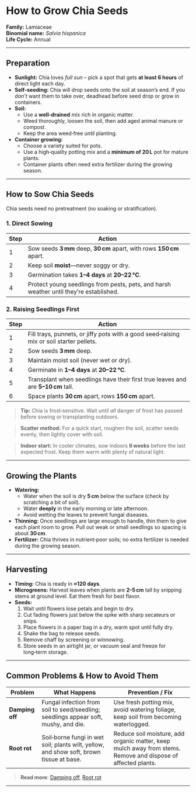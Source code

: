# How to Grow Chia Seeds

**Family:** Lamiaceae  
**Binomial name:** _Salvia hispanica_  
**Life Cycle:** Annual  

---

## Preparation

- **Sunlight:** Chia loves *full sun* – pick a spot that gets **at least 6 hours** of direct light each day.  
- **Self‑seeding:** Chia will drop seeds onto the soil at season’s end. If you *don’t* want them to take over, deadhead before seed drop or grow in containers.  
- **Soil:**  
  - Use a **well‑drained** mix rich in organic matter.  
  - Weed thoroughly, loosen the soil, then add aged animal manure or compost.  
  - Keep the area weed‑free until planting.  
- **Container growing:**  
  - Choose a variety suited for pots.  
  - Use a high‑quality potting mix and a **minimum of 20 L** pot for mature plants.  
  - Container plants often need extra fertilizer during the growing season.

---

## How to Sow Chia Seeds

Chia seeds need no pretreatment (no soaking or stratification).

### 1. Direct Sowing

| Step | Action |
|------|--------|
| 1 | Sow seeds **3 mm** deep, **30 cm** apart, with rows **150 cm** apart. |
| 2 | Keep soil **moist**—never soggy or dry. |
| 3 | Germination takes **1–4 days** at **20–22 °C**. |
| 4 | Protect young seedlings from pests, pets, and harsh weather until they’re established. |

### 2. Raising Seedlings First

| Step | Action |
|------|--------|
| 1 | Fill trays, punnets, or jiffy pots with a good seed‑raising mix or soil starter pellets. |
| 2 | Sow seeds **3 mm** deep. |
| 3 | Maintain moist soil (never wet or dry). |
| 4 | Germinate in **1–4 days** at **20–22 °C**. |
| 5 | Transplant when seedlings have their first true leaves and are **5–10 cm** tall. |
| 6 | Space plants **30 cm** apart, rows **150 cm** apart. |

> **Tip:** Chia is frost‑sensitive. Wait until *all* danger of frost has passed before sowing or transplanting outdoors.

> **Scatter method:** For a quick start, roughen the soil, scatter seeds evenly, then lightly cover with soil.

> **Indoor start:** In cooler climates, sow indoors **6 weeks** before the last expected frost. Keep them warm with plenty of natural light.

---

## Growing the Plants

- **Watering:**  
  - Water when the soil is dry **5 cm** below the surface (check by scratching a bit of soil).  
  - Water **deeply** in the early morning or late afternoon.  
  - Avoid wetting the leaves to prevent fungal diseases.  
- **Thinning:** Once seedlings are large enough to handle, thin them to give each plant room to grow. Pull out weak or small seedlings so spacing is about **30 cm**.  
- **Fertilizer:** Chia thrives in nutrient‑poor soils; no extra fertilizer is needed during the growing season.

---

## Harvesting

- **Timing:** Chia is ready in **≈120 days**.  
- **Microgreens:** Harvest leaves when plants are **2–5 cm** tall by snipping stems at ground level. Eat them fresh for best flavor.  
- **Seeds:**  
  1. Wait until flowers lose petals and begin to dry.  
  2. Cut fading flowers just below the spike with sharp secateurs or snips.  
  3. Place flowers in a paper bag in a dry, warm spot until fully dry.  
  4. Shake the bag to release seeds.  
  5. Remove chaff by screening or winnowing.  
  6. Store seeds in an airtight jar, or vacuum seal and freeze for long‑term storage.

---

## Common Problems & How to Avoid Them

| Problem | What Happens | Prevention / Fix |
|---------|--------------|------------------|
| **Damping off** | Fungal infection from soil to seed/seedling; seedlings appear soft, mushy, and die. | Use fresh potting mix, avoid watering foliage, keep soil from becoming waterlogged. |
| **Root rot** | Soil‑borne fungi in wet soil; plants wilt, yellow, and show soft, brown tissue at base. | Reduce soil moisture, add organic matter, keep mulch away from stems. Remove and dispose of affected plants. |

> **Read more**: [Damping off](#), [Root rot](#)  

---